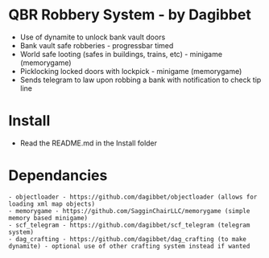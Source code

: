 # QBR Robbery System - by Dagibbet

- Use of dynamite to unlock bank vault doors
- Bank vault safe robberies - progressbar timed
- World safe looting (safes in buildings, trains, etc) - minigame (memorygame) 
- Picklocking locked doors with lockpick - minigame (memorygame) 
- Sends telegram to law upon robbing a bank with notification to check tip line

# Install
- Read the README.md in the Install folder


# Dependancies 
	- objectloader - https://github.com/dagibbet/objectloader (allows for loading xml map objects)
	- memorygame - https://github.com/SagginChairLLC/memorygame (simple memory based minigame)
	- scf_telegram - https://github.com/dagibbet/scf_telegram (telegram system)
	- dag_crafting - https://github.com/dagibbet/dag_crafting (to make dynamite) - optional use of other crafting system instead if wanted
